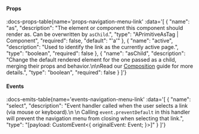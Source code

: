 <!-- This file was automatic generated. Do not edit it manually -->

#### Props
:docs-props-table{name='props-navigation-menu-link' :data='[
  {
    "name": "as",
    "description": "The element or component this component should render as. Can be overwritten by `asChild`.",
    "type": "APrimitiveAsTag | Component",
    "required": false,
    "default": "\'a\'"
  },
  {
    "name": "active",
    "description": "Used to identify the link as the currently active page.",
    "type": "boolean",
    "required": false
  },
  {
    "name": "asChild",
    "description": "Change the default rendered element for the one passed as a child, merging their props and behavior.\\n\\nRead our [Composition](https://akar.vinicunca.dev/core/guides/composition) guide for more details.",
    "type": "boolean",
    "required": false
  }
]'} 

#### Events

:docs-emits-table{name='events-navigation-menu-link' :data='[
  {
    "name": "select",
    "description": "Event handler called when the user selects a link (via mouse or keyboard).\\n   \\n    Calling `event.preventDefault` in this handler will prevent the navigation menu from closing when selecting that link.",
    "type": "[payload: CustomEvent<{ originalEvent: Event; }>]"
  }
]'} 
